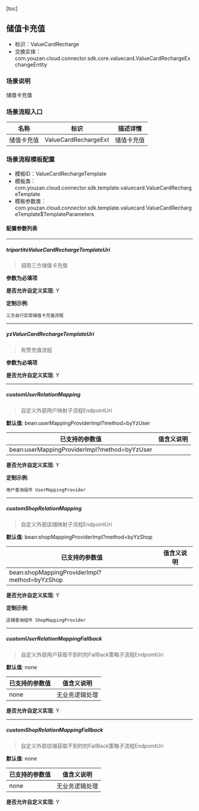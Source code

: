 [toc]

## 储值卡充值
- 标识：ValueCardRecharge
- 交换实体：com.youzan.cloud.connector.sdk.core.valuecard.ValueCardRechargeExchangeEntity
### 场景说明
储值卡充值
### 场景流程入口

名称 | 标识 | 描述详情
---|---|---
储值卡充值 | ValueCardRechargeExt | 储值卡充值

### 场景流程模板配置
- 模板ID：ValueCardRechargeTemplate
- 模板类：com.youzan.cloud.connector.sdk.template.valuecard.ValueCardRechargeTemplate
- 模板参数类：com.youzan.cloud.connector.sdk.template.valuecard.ValueCardRechargeTemplate$TemplateParameters

#### 配置参数列表

---
##### tripartiteValueCardRechargeTemplateUri
> 调用三方储值卡充值

**参数为必填项**


**是否允许自定义实现**: Y


**定制示例**:
```
三方自行实现储值卡充值流程
```
---
##### yzValueCardRechargeTemplateUri
> 有赞充值流程

**参数为必填项**


**是否允许自定义实现**: Y

---
##### customUserRelationMapping
> 自定义外部用户映射子流程EndpointUri

**默认值**: bean:userMappingProviderImpl?method=byYzUser

已支持的参数值 | 值含义说明
---|---
bean:userMappingProviderImpl?method=byYzUser | 

**是否允许自定义实现**: Y


**定制示例**:
```
用户查询组件 UserMappingProvider
```
---
##### customShopRelationMapping
> 自定义外部店铺映射子流程EndpointUri

**默认值**: bean:shopMappingProviderImpl?method=byYzShop

已支持的参数值 | 值含义说明
---|---
bean:shopMappingProviderImpl?method=byYzShop | 

**是否允许自定义实现**: Y


**定制示例**:
```
店铺查询组件 ShopMappingProvider
```
---
##### customUserRelationMappingFallback
> 自定义外部用户获取不到时的FallBack策略子流程EndpointUri

**默认值**: none

已支持的参数值 | 值含义说明
---|---
none | 无业务逻辑处理

**是否允许自定义实现**: Y

---
##### customShopRelationMappingFallback
> 自定义外部店铺获取不到时的FallBack策略子流程EndpointUri

**默认值**: none

已支持的参数值 | 值含义说明
---|---
none | 无业务逻辑处理

**是否允许自定义实现**: Y


